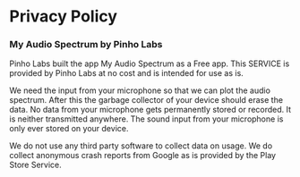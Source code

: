 # Privacy Policy

### My Audio Spectrum by Pinho Labs

Pinho Labs built the app My Audio Spectrum as a Free app. This SERVICE is provided by Pinho Labs at no cost and is intended for use as is.

We need the input from your microphone so that we can plot the audio spectrum. After this the garbage collector of your device should erase the data. No data from your microphone gets permanently stored or recorded. It is neither transmitted anywhere. The sound input from your microphone is only ever stored on your device.

We do not use any third party software to collect data on usage. We do collect anonymous crash reports from Google as is provided by the Play Store Service.
